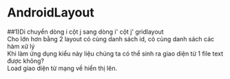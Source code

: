 # AndroidLayout

##1)Di chuyển dòng i cột j sang dòng i' cột j' gridlayout<br/>
Cho lớn hơn bằng 2 layout có cùng danh sách id, có cùng danh sách các hàm xử lý<br/>
Khi làm ứng dụng kiểu này liệu chúng ta có thể sinh ra giao diện từ 1 file text được không?<br/>
Load giao diện từ mạng về hiển thị lên.

